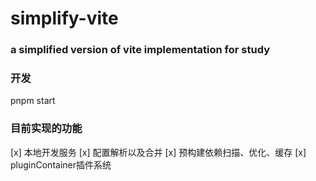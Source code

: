 # simplify-vite
### a simplified version of vite implementation for study

### 开发
pnpm start

### 目前实现的功能
[x] 本地开发服务
[x] 配置解析以及合并
[x] 预构建依赖扫描、优化、缓存
[x] pluginContainer插件系统
